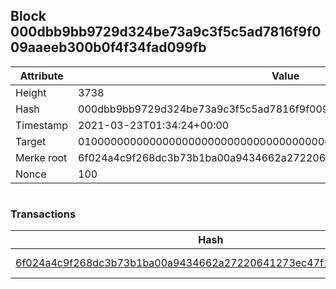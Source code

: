 ## Block 000dbb9bb9729d324be73a9c3f5c5ad7816f9f009aaeeb300b0f4f34fad099fb

Attribute | Value
--- | ---
Height | 3738
Hash | 000dbb9bb9729d324be73a9c3f5c5ad7816f9f009aaeeb300b0f4f34fad099fb
Timestamp | 2021-03-23T01:34:24+00:00
Target | 0100000000000000000000000000000000000000000000000000000000000000
Merke root | 6f024a4c9f268dc3b73b1ba00a9434662a27220641273ec47f1c2ccfb35aecc6
Nonce | 100

```

```

### Transactions

Hash | Amount
--- | ---
[6f024a4c9f268dc3b73b1ba00a9434662a27220641273ec47f1c2ccfb35aecc6](6f024a4c9f268dc3b73b1ba00a9434662a27220641273ec47f1c2ccfb35aecc6.md) | 10.00000000 SKEPTI 
